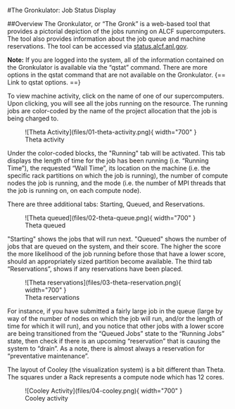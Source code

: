#The Gronkulator: Job Status Display

##Overview 
The Gronkulator, or “The Gronk” is a web-based tool that provides a pictorial depiction of the jobs running on ALCF supercomputers. The tool also provides information about the job queue and machine reservations. The tool can be accessed via [status.alcf.anl.gov](https://status.alcf.anl.gov).

**Note:** If you are logged into the system, all of the information contained on the Gronkulator is available via the “qstat” command. There are more options in the qstat command that are not available on the Gronkulator. {== Link to qstat options. ==} 

To view machine activity, click on the name of one of our supercomputers. Upon clicking, you will see all the jobs running on the resource. The running jobs are color-coded by the name of the project allocation that the job is being charged to. 

<figure markdown>
  ![Theta Activity](files/01-theta-activity.png){ width="700" }
  <figcaption>Theta activity</figcaption>
</figure>

Under the color-coded blocks, the "Running" tab will be activated. This tab displays the length of time for the job has been running (i.e. “Running Time”), the requested “Wall Time”, its location on the machine (i.e. the specific rack partitions on which the job is running), the number of compute nodes the job is running, and the mode (i.e. the number of MPI threads that the job is running on, on each compute node).

There are three additional tabs: Starting, Queued, and Reservations.

<figure markdown>
  ![Theta queued](files/02-theta-queue.png){ width="700" }
  <figcaption>Theta queued</figcaption>
</figure>

"Starting" shows the jobs that will run next. "Queued" shows the number of jobs that are queued on the system, and their score. The higher the score the more likelihood of the job running before those that have a lower score, should an appropriately sized partition become available. The third tab “Reservations”, shows if any reservations have been placed. 

<figure markdown>
  ![Theta reservations](files/03-theta-reservation.png){ width="700" }
  <figcaption>Theta reservations</figcaption>
</figure>

For instance, if you have submitted a fairly large job in the queue (large by way of the number of nodes on which the job will run, and/or the length of time for which it will run), and you notice that other jobs with a lower score are being transitioned from the “Queued Jobs” state to the “Running Jobs” state, then check if there is an upcoming “reservation” that is causing the system to “drain”. As a note, there is almost always a reservation for “preventative maintenance”.

The layout of Cooley (the visualization system) is a bit different than Theta. The squares under a Rack represents a compute node which has 12 cores.

<figure markdown>
  ![Cooley Activity](files/04-cooley.png){ width="700" }
  <figcaption>Cooley activity</figcaption>
</figure>


